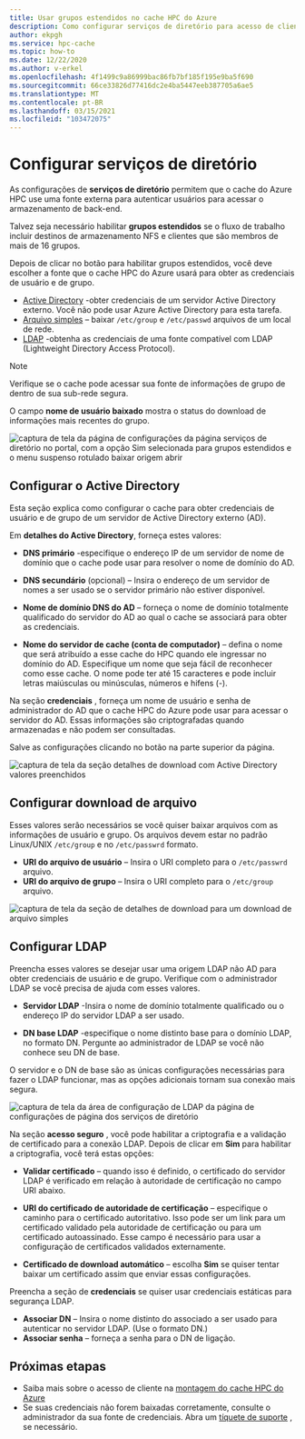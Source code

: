 ```yaml
---
title: Usar grupos estendidos no cache HPC do Azure
description: Como configurar serviços de diretório para acesso de cliente a destinos de armazenamento no cache HPC do Azure
author: ekpgh
ms.service: hpc-cache
ms.topic: how-to
ms.date: 12/22/2020
ms.author: v-erkel
ms.openlocfilehash: 4f1499c9a86999bac86fb7bf185f195e9ba5f690
ms.sourcegitcommit: 66ce33826d77416dc2e4ba5447eeb387705a6ae5
ms.translationtype: MT
ms.contentlocale: pt-BR
ms.lasthandoff: 03/15/2021
ms.locfileid: "103472075"
---
```

# <a name="configure-directory-services"></a>Configurar serviços de diretório

As configurações de **serviços de diretório** permitem que o cache do Azure HPC use uma fonte externa para autenticar usuários para acessar o armazenamento de back-end.

Talvez seja necessário habilitar **grupos estendidos** se o fluxo de trabalho incluir destinos de armazenamento NFS e clientes que são membros de mais de 16 grupos.

Depois de clicar no botão para habilitar grupos estendidos, você deve escolher a fonte que o cache HPC do Azure usará para obter as credenciais de usuário e de grupo.

* [Active Directory](#configure-active-directory) -obter credenciais de um servidor Active Directory externo. Você não pode usar Azure Active Directory para esta tarefa.
* [Arquivo simples](#configure-file-download) – baixar `/etc/group` e `/etc/passwd` arquivos de um local de rede.
* [LDAP](#configure-ldap) -obtenha as credenciais de uma fonte compatível com LDAP (Lightweight Directory Access Protocol).

> [!NOTE]
> Verifique se o cache pode acessar sua fonte de informações de grupo de dentro de sua sub-rede segura.<!-- + details/examples -->

O campo **nome de usuário baixado** mostra o status do download de informações mais recentes do grupo.

![captura de tela da página de configurações da página serviços de diretório no portal, com a opção Sim selecionada para grupos estendidos e o menu suspenso rotulado baixar origem abrir](media/directory-services-select-group-source.png)

## <a name="configure-active-directory"></a>Configurar o Active Directory

Esta seção explica como configurar o cache para obter credenciais de usuário e de grupo de um servidor de Active Directory externo (AD).

Em **detalhes do Active Directory**, forneça estes valores:

* **DNS primário** -especifique o endereço IP de um servidor de nome de domínio que o cache pode usar para resolver o nome de domínio do AD.

* **DNS secundário** (opcional) – Insira o endereço de um servidor de nomes a ser usado se o servidor primário não estiver disponível.

* **Nome de domínio DNS do AD** – forneça o nome de domínio totalmente qualificado do servidor do AD ao qual o cache se associará para obter as credenciais.

* **Nome do servidor de cache (conta de computador)** – defina o nome que será atribuído a esse cache do HPC quando ele ingressar no domínio do AD. Especifique um nome que seja fácil de reconhecer como esse cache. O nome pode ter até 15 caracteres e pode incluir letras maiúsculas ou minúsculas, números e hifens (-).

Na seção **credenciais** , forneça um nome de usuário e senha de administrador do AD que o cache HPC do Azure pode usar para acessar o servidor do AD. Essas informações são criptografadas quando armazenadas e não podem ser consultadas.

Salve as configurações clicando no botão na parte superior da página.

![captura de tela da seção detalhes de download com Active Directory valores preenchidos](media/group-download-details-ad.png)

## <a name="configure-file-download"></a>Configurar download de arquivo

Esses valores serão necessários se você quiser baixar arquivos com as informações de usuário e grupo. Os arquivos devem estar no padrão Linux/UNIX `/etc/group` e no `/etc/passwrd` formato.

* **URI do arquivo de usuário** – Insira o URI completo para o `/etc/passwrd` arquivo.
* **URI do arquivo de grupo** – Insira o URI completo para o `/etc/group` arquivo.

![captura de tela da seção de detalhes de download para um download de arquivo simples](media/group-download-details-file.png)

## <a name="configure-ldap"></a>Configurar LDAP

Preencha esses valores se desejar usar uma origem LDAP não AD para obter credenciais de usuário e de grupo. Verifique com o administrador LDAP se você precisa de ajuda com esses valores.

* **Servidor LDAP** -Insira o nome de domínio totalmente qualificado ou o endereço IP do servidor LDAP a ser usado. <!-- only one, not up to 3 -->

* **DN base LDAP** -especifique o nome distinto base para o domínio LDAP, no formato DN. Pergunte ao administrador de LDAP se você não conhece seu DN de base.

O servidor e o DN de base são as únicas configurações necessárias para fazer o LDAP funcionar, mas as opções adicionais tornam sua conexão mais segura.

![captura de tela da área de configuração de LDAP da página de configurações de página dos serviços de diretório](media/group-download-details-ldap.png)

Na seção **acesso seguro** , você pode habilitar a criptografia e a validação de certificado para a conexão LDAP. Depois de clicar em **Sim** para habilitar a criptografia, você terá estas opções:

* **Validar certificado** – quando isso é definido, o certificado do servidor LDAP é verificado em relação à autoridade de certificação no campo URI abaixo.

* **URI do certificado de autoridade de certificação** – especifique o caminho para o certificado autoritativo. Isso pode ser um link para um certificado validado pela autoridade de certificação ou para um certificado autoassinado. Esse campo é necessário para usar a configuração de certificados validados externamente.

* **Certificado de download automático** – escolha **Sim** se quiser tentar baixar um certificado assim que enviar essas configurações.

Preencha a seção de **credenciais** se quiser usar credenciais estáticas para segurança LDAP.

* **Associar DN** – Insira o nome distinto do associado a ser usado para autenticar no servidor LDAP. (Use o formato DN.)
* **Associar senha** – forneça a senha para o DN de ligação.

## <a name="next-steps"></a>Próximas etapas

* Saiba mais sobre o acesso de cliente na [montagem do cache HPC do Azure](hpc-cache-mount.md)
* Se suas credenciais não forem baixadas corretamente, consulte o administrador da sua fonte de credenciais. Abra um [tíquete de suporte](hpc-cache-support-ticket.md) , se necessário.
